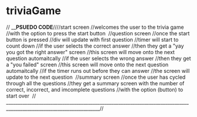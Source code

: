 # triviaGame


























// ______________________________________________________PSUEDO CODE____________________________________________________//
​
//start screen
    //welcomes the user to the trivia game
    //with the option to press the start button
​
//question screen
//once the start button is pressed
    //div will update with first question
    //timer will start to count down
    //if the user selects the correct answer
        //then they get a "yay you got the right answer" screen
        //this screen will move onto the next question automaitcally
    //if the user selects the wrong answer
        //then they get a "you failed" screen
        //this screen will move onto the next question automaitcally
    //if the timer runs out before they can answer
        //the screen will update to the next question
​
//summary screen
//once the user has cycled through all the questions
    //they get a summary screen with the number of correct, incorrect, and imcomplete questions
    //with the option (button) to start over
​
// ______________________________________________________________________________________________________________________//
